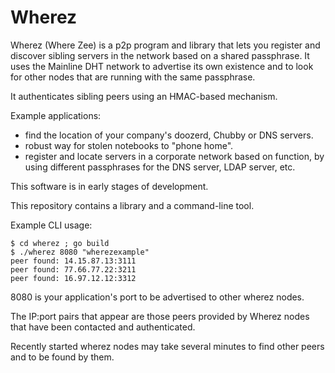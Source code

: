 Wherez
======
Wherez (Where Zee) is a p2p program and library that lets you register
and discover sibling servers in the network based on a shared 
passphrase. It uses the Mainline DHT network to advertise its own 
existence and to look for other nodes that are running with the same 
passphrase.

It authenticates sibling peers using an HMAC-based mechanism.

Example applications:

- find the location of your company's doozerd, Chubby or DNS servers.
- robust way for stolen notebooks to "phone home".
- register and locate servers in a corporate network based on
function, by using different passphrases for the DNS server, LDAP
server, etc.

This software is in early stages of development.

This repository contains a library and a command-line tool.

Example CLI usage:

    $ cd wherez ; go build
    $ ./wherez 8080 "wherezexample"
    peer found: 14.15.87.13:3111
    peer found: 77.66.77.22:3211
    peer found: 16.97.12.12:3312

8080 is your application's port to be advertised to other wherez nodes.

The IP:port pairs that appear are those peers provided by Wherez nodes that have been contacted and authenticated.

Recently started wherez nodes may take several minutes to find other peers and to be found by them.
